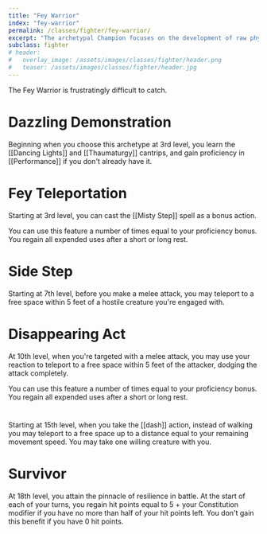 ```yaml
---
title: "Fey Warrior"
index: "fey-warrior"
permalink: /classes/fighter/fey-warrior/
excerpt: "The archetypal Champion focuses on the development of raw physical power honed to deadly perfection."
subclass: fighter
# header:
#   overlay_image: /assets/images/classes/fighter/header.png
#   teaser: /assets/images/classes/fighter/header.jpg
---
```

The Fey Warrior is frustratingly difficult to catch. 


# Dazzling Demonstration 
Beginning when you choose this archetype at 3rd level, you learn the [[Dancing Lights]] and [[Thaumaturgy]] cantrips, and gain proficiency in [[Performance]] if you don't already have it.

# Fey Teleportation
Starting at 3rd level, you can cast the [[Misty Step]] spell as a bonus action.

You can use this feature a number of times equal to your proficiency bonus. You regain all expended uses after a short or long rest.

# Side Step
Starting at 7th level, before you make a melee attack, you may teleport to a free space within 5 feet of a hostile creature you're engaged with.

# Disappearing Act
At 10th level, when you're targeted with a melee attack, you may use your reaction to teleport to a free space within 5 feet of the attacker, dodging the attack completely.

You can use this feature a number of times equal to your proficiency bonus. You regain all expended uses after a short or long rest.

# 
Starting at 15th level, when you take the [[dash]] action, instead of walking you may teleport to a free space up to a distance equal to your remaining movement speed. You may take one willing creature with you.

# Survivor
At 18th level, you attain the pinnacle of resilience in battle. At the start of each of your turns, you regain hit points equal to 5 + your Constitution modifier if you have no more than half of your hit points left. You don't gain this benefit if you have 0 hit points.
